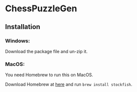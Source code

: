 # ChessPuzzleGen
## Installation
### Windows:
Download the package file and un-zip it.

### MacOS:
You need Homebrew to run this on MacOS.

Download Homebrew at [here](https://brew.sh) and run `brew install stockfish`.

